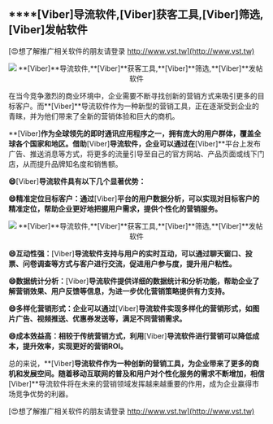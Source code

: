 ## ****[Viber]**导流软件,**[Viber]**获客工具,**[Viber]**筛选,**[Viber]**发帖软件**

[😍想了解推广相关软件的朋友请登录 http://www.vst.tw](http://www.vst.tw)

 <center><img src="https://vst.tw/MP4/tuiguang/png/0.png" alt="**[Viber]**导流软件,**[Viber]**获客工具,**[Viber]**筛选,**[Viber]**发帖软件"></center>

在当今竞争激烈的商业环境中，企业需要不断寻找创新的营销方式来吸引更多的目标客户。而**[Viber]**导流软件作为一种新型的营销工具，正在逐渐受到企业的青睐，并为他们带来了全新的营销体验和巨大的商机。

**[Viber]**作为全球领先的即时通讯应用程序之一，拥有庞大的用户群体，覆盖全球各个国家和地区。借助**[Viber]**导流软件，企业可以通过在**[Viber]**平台上发布广告、推送消息等方式，将更多的流量引导至自己的官方网站、产品页面或线下门店，从而提升品牌知名度和销售额。

**😄**[Viber]**导流软件具有以下几个显著优势：**

**😄精准定位目标客户：通过**[Viber]**平台的用户数据分析，可以实现对目标客户的精准定位，帮助企业更好地把握用户需求，提供个性化的营销服务。**

 <center><img src="https://vst.tw/MP4/tuiguang/png/3.png" alt="**[Viber]**导流软件,**[Viber]**获客工具,**[Viber]**筛选,**[Viber]**发帖软件"></center>

**😄互动性强：**[Viber]**导流软件支持与用户的实时互动，可以通过聊天窗口、投票、问卷调查等方式与客户进行交流，促进用户参与度，提升用户粘性。**

**😄数据统计分析：**[Viber]**导流软件提供详细的数据统计和分析功能，帮助企业了解营销效果、用户反馈等信息，为进一步优化营销策略提供有力支持。**

**😄多样化营销形式：企业可以通过**[Viber]**导流软件实现多样化的营销形式，如图片广告、视频推送、优惠券发送等，满足不同营销需求。**

**😄成本效益高：相较于传统营销方式，利用**[Viber]**导流软件进行营销可以降低成本，提升效率，实现更好的营销ROI。**

总的来说，**[Viber]**导流软件作为一种创新的营销工具，为企业带来了更多的商机和发展空间。随着移动互联网的普及和用户对个性化服务的需求不断增加，相信**[Viber]**导流软件将在未来的营销领域发挥越来越重要的作用，成为企业赢得市场竞争优势的利器。

[😍想了解推广相关软件的朋友请登录 http://www.vst.tw](http://www.vst.tw)




